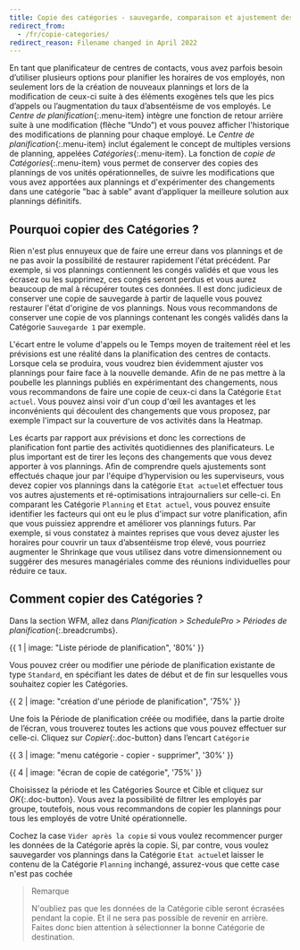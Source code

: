 ```yaml
---
title: Copie des catégories - sauvegarde, comparaison et ajustement des plannings
redirect_from:
  - /fr/copie-categories/
redirect_reason: Filename changed in April 2022
---
```


En tant que planificateur de centres de contacts, vous avez parfois besoin d’utiliser plusieurs options pour planifier les horaires de vos employés, non seulement lors de la création de nouveaux plannings et lors de la modification de ceux-ci suite à des éléments exogènes tels que les pics d’appels ou l’augmentation du taux d’absentéisme de vos employés. Le *Centre de planification*{:.menu-item} intègre une fonction de retour arrière suite à une modification (flèche “Undo”) et vous pouvez afficher l'historique des modifications de planning pour chaque employé. Le *Centre de planification*{:.menu-item} inclut également le concept de multiples versions de planning, appelées *Catégories*{:.menu-item}. La fonction de *copie de Catégories*{:.menu-item} vous permet de conserver des copies des plannings de vos unités opérationnelles, de suivre les modifications que vous avez apportées aux plannings et d'expérimenter des changements dans une catégorie "bac à sable" avant d’appliquer la meilleure solution aux plannings définitifs.

## Pourquoi copier des Catégories ?

Rien n'est plus ennuyeux que de faire une erreur dans vos plannings et de ne pas avoir la possibilité de restaurer rapidement l'état précédent. Par exemple, si vos plannings contiennent les congés validés et que vous les écrasez ou les supprimez, ces congés seront perdus et vous aurez beaucoup de mal à récupérer toutes ces données. Il est donc judicieux de conserver une copie de sauvegarde à partir de laquelle vous pouvez restaurer l'état d'origine de vos plannings. Nous vous recommandons de conserver une copie de vos plannings contenant les congés validés dans la Catégorie `Sauvegarde 1` par exemple.

L'écart entre le volume d'appels ou le Temps moyen de traitement réel et les prévisions est une réalité dans la planification des centres de contacts. Lorsque cela se produira, vous voudrez bien évidemment ajuster vos plannings pour faire face à la nouvelle demande. Afin de ne pas mettre à la poubelle les plannings publiés en expérimentant des changements, nous vous recommandons de faire une copie de ceux-ci dans la Catégorie `Etat actuel`. Vous pouvez ainsi voir d'un coup d'œil les avantages et les inconvénients qui découlent des changements que vous proposez, par exemple l'impact sur la couverture de vos activités dans la Heatmap.

Les écarts par rapport aux prévisions et donc les corrections de planification font partie des activités quotidiennes des planificateurs. Le plus important est de tirer les leçons des changements que vous devez apporter à vos plannings. Afin de comprendre quels ajustements sont effectués chaque jour par l'équipe d’hypervision ou les superviseurs, vous devez copier vos plannings dans la catégorie `Etat actuel`et effectuer tous vos autres ajustements et ré-optimisations intrajournaliers sur celle-ci. En comparant les Catégorie `Planning` et `Etat actuel`, vous pouvez ensuite identifier les facteurs qui ont eu le plus d'impact sur votre planification, afin que vous puissiez apprendre et améliorer vos plannings futurs. Par exemple, si vous constatez à maintes reprises que vous devez ajuster les horaires pour couvrir un taux d’absentéisme trop élevé, vous pourriez augmenter le Shrinkage que vous utilisez dans votre dimensionnement ou suggérer des mesures managériales comme des réunions individuelles pour réduire ce taux.

## Comment copier des Catégories ?

Dans la section WFM, allez dans *Planification > SchedulePro > Périodes de planification*{:.breadcrumbs}.

{{ 1 | image: "Liste période de planification", '80%' }}

Vous pouvez créer ou modifier une période de planification existante de type `Standard`, en spécifiant les dates de début et de fin sur lesquelles vous souhaitez copier les Catégories.

{{ 2 | image: "création d'une période de planification", '75%' }}

Une fois la Période de planification créée ou modifiée, dans la partie droite de l’écran, vous trouverez toutes les actions que vous pouvez effectuer sur celle-ci. Cliquez sur *Copier*{:.doc-button} dans l’encart `Catégorie`

{{ 3 | image: "menu catégorie - copier - supprimer", '30%' }}

{{ 4 | image: "écran de copie de catégorie", '75%' }}

Choisissez la période et les Catégories Source et Cible et cliquez sur *OK*{:.doc-button}. Vous avez la possibilité de filtrer les employés par groupe, toutefois, nous vous recommandons de copier les plannings pour tous les employés de votre Unité opérationnelle.

Cochez la case `Vider après la copie` si vous voulez recommencer purger les données de la Catégorie après la copie. Si, par contre, vous voulez sauvegarder vos plannings dans la Catégorie `Etat actuel`et laisser le contenu de la Catégorie `Planning` inchangé, assurez-vous que cette case n'est pas cochée

> Remarque
>
> N'oubliez pas que les données de la Catégorie cible seront écrasées pendant la copie. Et il ne sera pas possible de revenir en arrière. Faites donc bien attention à sélectionner la bonne Catégorie de destination.
